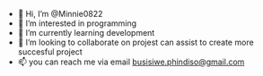 - 👋 Hi, I’m @Minnie0822
- 👀 I’m interested in programming
- 🌱 I’m currently learning development
- 💞️ I’m looking to collaborate on projest can assist to create more succesful project
- 📫 you can reach me via email busisiwe.phindiso@gmail.com

<!---
Minnie0822/Minnie0822 is a ✨ special ✨ repository because its `README.md` (this file) appears on your GitHub profile.
You can click the Preview link to take a look at your changes.
--->
